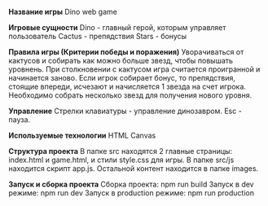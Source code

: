 **Название игры**
Dino web game

**Игровые сущности**
Dino - главный герой, которым управляет пользователь
Cactus - препядствия
Stars - бонусы

**Правила игры (Критерии победы и поражения)**
Уворачиваться от кактусов и собирать как можно больше звезд, чтобы повышать уровнень. При столкновении с кактусом игра считается проигранной и начинается заново. Если игрок собирает бонус, то препядствия, стоящие впереди, исчезают и начисляется 1 звезда на счет игрока. Необходимо собрать несколько звезд для получения нового уровня.

**Управление**
Стрелки клавиатуры - управление динозавром. Esc - пауза.

**Используемые технологии**
HTML Canvas

**Структура проекта**
В папке src находятся 2 главные страницы: index.html и game.html, и стили style.css для игры. В папке src/js находится скрипт app.js.
Остальной контент находится в папке images.

**Запуск и сборка проекта**
Сборка проекта: npm run build
Запуск в dev режиме: npm run dev
Запуск в production режиме: npm run production